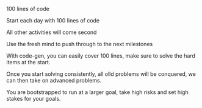 100 lines of code

Start each day with 100 lines of code

All other activities will come second

Use the fresh mind to push through to the next milestones

With code-gen, you can easily cover 100 lines, make sure to solve the hard items at the start.

Once you start solving consistently, all olld problems will be conquered, we can then take on advanced problems.

You are bootstrapped to run at a larger goal, take high risks and set high stakes for your goals.